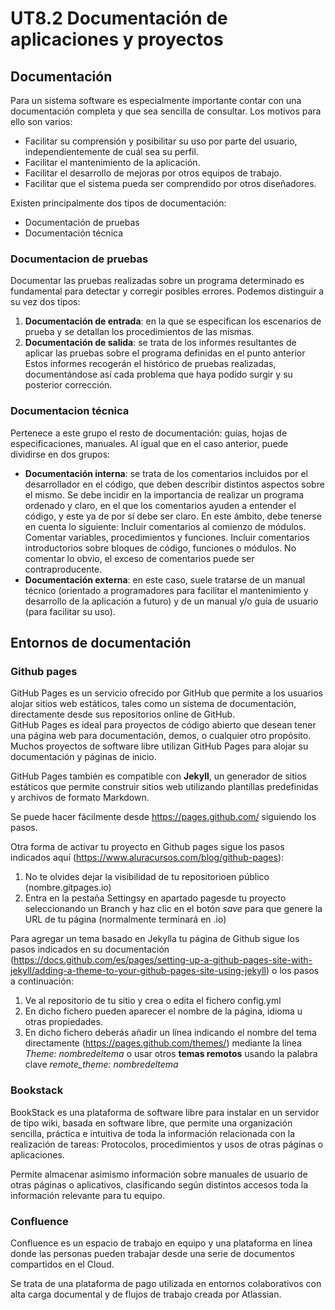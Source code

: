 # UT8.2 Documentación de aplicaciones y proyectos

## Documentación

Para un sistema software es especialmente importante contar con una documentación completa y que sea sencilla de consultar. Los motivos para ello son varios:

- Facilitar su comprensión y posibilitar su uso por parte del usuario, independientemente de cuál sea su perfil.
- Facilitar el mantenimiento de la aplicación.
- Facilitar el desarrollo de mejoras por otros equipos de trabajo.
- Facilitar que el sistema pueda ser comprendido por otros diseñadores.

Existen principalmente dos tipos de documentación:
- Documentación de pruebas
- Documentación técnica

### Documentacion de pruebas

Documentar las pruebas realizadas sobre un programa determinado es fundamental para detectar y corregir posibles errores. Podemos distinguir a su vez dos tipos:
1. **Documentación de entrada**: en la que se especifican los escenarios de prueba y se detallan los procedimientos de las mismas.
2. **Documentación de salida**: se trata de los informes resultantes de aplicar las pruebas sobre el programa definidas en el punto anterior Estos informes recogerán el histórico de pruebas realizadas, documentándose así cada problema que haya podido surgir y su posterior corrección.

### Documentacion técnica

Pertenece a este grupo el resto de documentación: guías, hojas de especificaciones, manuales. Al igual que en el caso anterior, puede dividirse en dos grupos:

- **Documentación interna**: se trata de los comentarios incluidos por el desarrollador en el código, que deben describir distintos aspectos sobre el mismo. 
Se debe incidir en la importancia de realizar un programa ordenado y claro, en el que los comentarios ayuden a entender el código, y este ya de por sí debe ser claro.
En este ámbito, debe tenerse en cuenta lo siguiente:
Incluir comentarios al comienzo de módulos.
Comentar variables, procedimientos y funciones.
Incluir comentarios introductorios sobre bloques de código, funciones o módulos.
No comentar lo obvio, el exceso de comentarios puede ser contraproducente.
- **Documentación externa**: en este caso, suele tratarse de un manual técnico (orientado a programadores para facilitar el mantenimiento y desarrollo de la aplicación a futuro) y de un manual y/o guía de usuario (para facilitar su uso).

## Entornos de documentación

### Github pages

GitHub Pages es un servicio ofrecido por GitHub que permite a los usuarios alojar sitios web estáticos, tales como un sistema de documentación, directamente desde sus repositorios online de GitHub.  
GitHub Pages es ideal para proyectos de código abierto que desean tener una página web para documentación, demos, o cualquier otro propósito. Muchos proyectos de software libre utilizan GitHub Pages para alojar su documentación y páginas de inicio.

GitHub Pages también es compatible con **Jekyll**, un generador de sitios estáticos que permite construir sitios web utilizando plantillas predefinidas y archivos de formato Markdown.

Se puede hacer fácilmente desde https://pages.github.com/ siguiendo los pasos.

Otra forma de activar tu proyecto en Github pages sigue los pasos indicados aquí (https://www.aluracursos.com/blog/github-pages):

1. No te olvides dejar la visibilidad de tu repositorioen público (nombre.gitpages.io)
2. Entra en la pestaña Settingsy en apartado pagesde tu proyecto seleccionando un Branch y haz clic en el botón *save* para que genere la URL de tu página (normalmente terminará en .io)

Para agregar un tema basado en Jekylla tu página de Github sigue los pasos indicados en su documentación (https://docs.github.com/es/pages/setting-up-a-github-pages-site-with-jekyll/adding-a-theme-to-your-github-pages-site-using-jekyll) o los pasos a continuación:

1. Ve al repositorio de tu sitio y crea o edita el fichero config.yml
2. En dicho fichero pueden aparecer el nombre de la página, idioma u otras propiedades.
3. En dicho fichero deberás añadir un línea indicando el nombre del tema directamente (https://pages.github.com/themes/) mediante la línea *Theme: nombredeltema* o usar otros **temas remotos** usando la palabra clave *remote_theme: nombredeltema*

### Bookstack

BookStack es una plataforma de software libre para instalar en un servidor de tipo wiki, basada en software libre, que permite una organización sencilla, práctica e intuitiva de toda la información relacionada con la realización de tareas: Protocolos, procedimientos y usos de otras páginas o aplicaciones.

Permite almacenar asimismo información sobre manuales de usuario de otras páginas o aplicativos, clasificando según distintos accesos toda la información relevante para tu equipo.


### Confluence

Confluence es un espacio de trabajo en equipo y una plataforma en línea donde las personas pueden trabajar desde una serie de documentos compartidos en el Cloud.

Se trata de una plataforma de pago utilizada en entornos colaborativos con alta carga documental y de flujos de trabajo creada por Atlassian.

